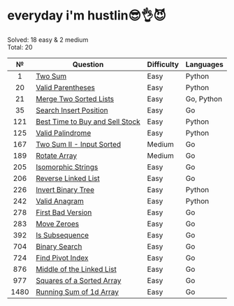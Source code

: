 # everyday i'm hustlin😎👌😈

Solved: 18 easy & 2 medium  
Total: 20

| №    |                                         Question                                        | Difficulty |   Languages  |
| :--: |                                        ----------                                       | ---------  |   ---------  |
| 1    | [Two Sum](/1.%20Two%20Sum)                                                              | Easy       | Python       |
| 20   | [Valid Parentheses](/20.%20Valid%20parentheses)                                         | Easy       | Python       |
| 21   | [Merge Two Sorted Lists](21.%20Merge%20Two%20Sorted%20Lists/)                           | Easy       | Go, Python   |
| 35   | [Search Insert Position](/35.%20Search%20Insert%20Position/)                            | Easy       | Go           |
| 121  | [Best Time to Buy and Sell Stock](/121.%20Best%20Time%20to%20Buy%20and%20Sell%20Stock)  | Easy       | Python       |
| 125  | [Valid Palindrome](/125.%20Valid%20Palindrome)                                          | Easy       | Python       |
| 167  | [Two Sum II - Input Sorted](/167.%20Two%20Sum%20II%20-%20Input%20Array%20Is%20Sorted/)  | Medium     | Go           |
| 189  | [Rotate Array](/189.%20Rotate%20Array/)                                                 | Medium     | Go           |
| 205  | [Isomorphic Strings](/205.%20Isomorphic%20Strings/)                                     | Easy       | Go           |
| 206  | [Reverse Linked List](/206.%20Reverse%20Linked%20List/)                                 | Easy       | Go           |
| 226  | [Invert Binary Tree](/226.%20Invert%20Binary%20Tree)                                    | Easy       | Python       |
| 242  | [Valid Anagram](/242.%20Valid%20Anagram)                                                | Easy       | Python       |
| 278  | [First Bad Version](/278.%20First%20Bad%20Version/)                                     | Easy       | Go           |
| 283  | [Move Zeroes](/283.%20Move%20Zeroes/)                                                   | Easy       | Go           |
| 392  | [Is Subsequence](/392.%20Is%20Subsequence/)                                             | Easy       | Go           |
| 704  | [Binary Search](/704.%20Binary%20Search/)                                               | Easy       | Go           |
| 724  | [Find Pivot Index](/724.%20Find%20Pivot%20Index/)                                       | Easy       | Go           |
| 876  | [Middle of the Linked List](/876.%20Middle%20of%20the%20linked%20list/)                 | Easy       | Go           |
| 977  | [Squares of a Sorted Array](/977.%20Squares%20of%20a%20Sorted%20Array/)                 | Easy       | Go           |
| 1480 | [Running Sum of 1d Array](/1480.%20Running%20Sum%20of%201d%20Array/)                    | Easy       | Go           |



